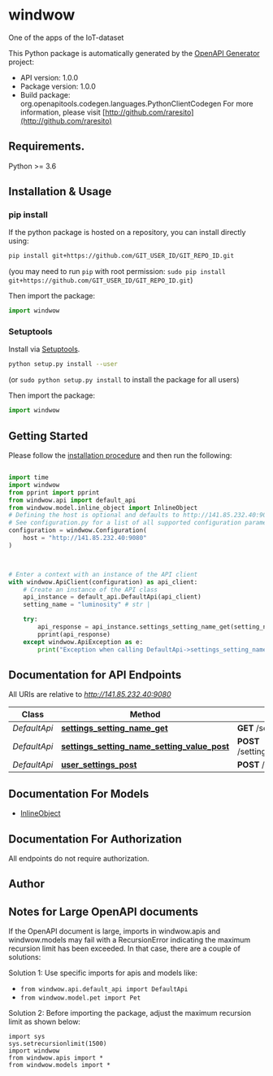 # windwow
One of the apps of the IoT-dataset

This Python package is automatically generated by the [OpenAPI Generator](https://openapi-generator.tech) project:

- API version: 1.0.0
- Package version: 1.0.0
- Build package: org.openapitools.codegen.languages.PythonClientCodegen
For more information, please visit [http://github.com/raresito](http://github.com/raresito)

## Requirements.

Python >= 3.6

## Installation & Usage
### pip install

If the python package is hosted on a repository, you can install directly using:

```sh
pip install git+https://github.com/GIT_USER_ID/GIT_REPO_ID.git
```
(you may need to run `pip` with root permission: `sudo pip install git+https://github.com/GIT_USER_ID/GIT_REPO_ID.git`)

Then import the package:
```python
import windwow
```

### Setuptools

Install via [Setuptools](http://pypi.python.org/pypi/setuptools).

```sh
python setup.py install --user
```
(or `sudo python setup.py install` to install the package for all users)

Then import the package:
```python
import windwow
```

## Getting Started

Please follow the [installation procedure](#installation--usage) and then run the following:

```python

import time
import windwow
from pprint import pprint
from windwow.api import default_api
from windwow.model.inline_object import InlineObject
# Defining the host is optional and defaults to http://141.85.232.40:9080
# See configuration.py for a list of all supported configuration parameters.
configuration = windwow.Configuration(
    host = "http://141.85.232.40:9080"
)



# Enter a context with an instance of the API client
with windwow.ApiClient(configuration) as api_client:
    # Create an instance of the API class
    api_instance = default_api.DefaultApi(api_client)
    setting_name = "luminosity" # str | 

    try:
        api_response = api_instance.settings_setting_name_get(setting_name)
        pprint(api_response)
    except windwow.ApiException as e:
        print("Exception when calling DefaultApi->settings_setting_name_get: %s\n" % e)
```

## Documentation for API Endpoints

All URIs are relative to *http://141.85.232.40:9080*

Class | Method | HTTP request | Description
------------ | ------------- | ------------- | -------------
*DefaultApi* | [**settings_setting_name_get**](docs/DefaultApi.md#settings_setting_name_get) | **GET** /settings/{settingName} | 
*DefaultApi* | [**settings_setting_name_setting_value_post**](docs/DefaultApi.md#settings_setting_name_setting_value_post) | **POST** /settings/{settingName}/{settingValue} | 
*DefaultApi* | [**user_settings_post**](docs/DefaultApi.md#user_settings_post) | **POST** /userSettings | 


## Documentation For Models

 - [InlineObject](docs/InlineObject.md)


## Documentation For Authorization

 All endpoints do not require authorization.

## Author




## Notes for Large OpenAPI documents
If the OpenAPI document is large, imports in windwow.apis and windwow.models may fail with a
RecursionError indicating the maximum recursion limit has been exceeded. In that case, there are a couple of solutions:

Solution 1:
Use specific imports for apis and models like:
- `from windwow.api.default_api import DefaultApi`
- `from windwow.model.pet import Pet`

Solution 2:
Before importing the package, adjust the maximum recursion limit as shown below:
```
import sys
sys.setrecursionlimit(1500)
import windwow
from windwow.apis import *
from windwow.models import *
```


